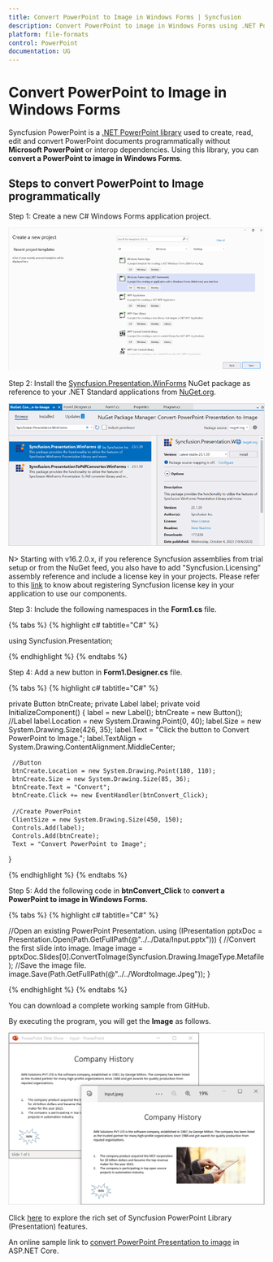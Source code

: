```yaml
---
title: Convert PowerPoint to Image in Windows Forms | Syncfusion
description: Convert PowerPoint to image in Windows Forms using .NET PowerPoint library (Presentation) without Microsoft PowerPoint or interop dependencies.
platform: file-formats
control: PowerPoint
documentation: UG
---
```


# Convert PowerPoint to Image in Windows Forms

Syncfusion PowerPoint is a [.NET PowerPoint library](https://www.syncfusion.com/document-processing/powerpoint-framework/net) used to create, read, edit and convert PowerPoint documents programmatically without **Microsoft PowerPoint** or interop dependencies. Using this library, you can **convert a PowerPoint to image in Windows Forms**.

## Steps to convert PowerPoint to Image programmatically

Step 1: Create a new C# Windows Forms application project.

![Create Windows Forms project](Workingwith_Windows/Project-Open-and-Save.png)

Step 2: Install the [Syncfusion.Presentation.WinForms](https://www.nuget.org/packages/Syncfusion.Presentation.WinForms) NuGet package as reference to your .NET Standard applications from [NuGet.org](https://www.nuget.org/).

![Install Syncfusion.Presentation.WinForms Nuget Package](Workingwith_Windows/Nuget-Package-PPTXtoImage.png)

N> Starting with v16.2.0.x, if you reference Syncfusion assemblies from trial setup or from the NuGet feed, you also have to add "Syncfusion.Licensing" assembly reference and include a license key in your projects. Please refer to this [link](https://help.syncfusion.com/common/essential-studio/licensing/overview) to know about registering Syncfusion license key in your application to use our components.

Step 3: Include the following namespaces in the **Form1.cs** file.

{% tabs %}
{% highlight c# tabtitle="C#" %}

using Syncfusion.Presentation;

{% endhighlight %}
{% endtabs %}

Step 4: Add a new button in **Form1.Designer.cs** file.

{% tabs %}
{% highlight c# tabtitle="C#" %}

private Button btnCreate;
private Label label;
private void InitializeComponent()
{
     label = new Label();
     btnCreate = new Button();
     //Label
     label.Location = new System.Drawing.Point(0, 40);
     label.Size = new System.Drawing.Size(426, 35);
     label.Text = "Click the button to Convert PowerPoint to Image.";
     label.TextAlign = System.Drawing.ContentAlignment.MiddleCenter;

     //Button
     btnCreate.Location = new System.Drawing.Point(180, 110);
     btnCreate.Size = new System.Drawing.Size(85, 36);
     btnCreate.Text = "Convert";
     btnCreate.Click += new EventHandler(btnConvert_Click);

     //Create PowerPoint
     ClientSize = new System.Drawing.Size(450, 150);
     Controls.Add(label);
     Controls.Add(btnCreate);
     Text = "Convert PowerPoint to Image";
}

{% endhighlight %}
{% endtabs %}

Step 5: Add the following code in **btnConvert_Click** to **convert a PowerPoint to image in Windows Forms**.

{% tabs %}
{% highlight c# tabtitle="C#" %}

//Open an existing PowerPoint Presentation.
using (IPresentation pptxDoc = Presentation.Open(Path.GetFullPath(@"../../Data/Input.pptx")))
{
    //Convert the first slide into image.
    Image image = pptxDoc.Slides[0].ConvertToImage(Syncfusion.Drawing.ImageType.Metafile);
    //Save the image file.
    image.Save(Path.GetFullPath(@"../../WordtoImage.Jpeg"));
}

{% endhighlight %}
{% endtabs %}

You can download a complete working sample from GitHub.

By executing the program, you will get the **Image** as follows.

![PowerPoint to Image in Windows Forms](PPTXtoPDF_images/Output_PowerPoint_Presentation_to-Image.png)

Click [here](https://www.syncfusion.com/document-processing/powerpoint-framework/net) to explore the rich set of Syncfusion PowerPoint Library (Presentation) features. 

An online sample link to [convert PowerPoint Presentation to image](https://ej2.syncfusion.com/aspnetcore/PowerPoint/PPTXToImage#/material3) in ASP.NET Core. 